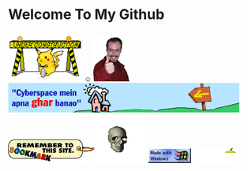 # Welcome To My Github
![](img-pikaconstuction.gif)
☺
![](BBQmonk.gif)
![](geo51.gif)
![](ImageBookmarkThisSite.gif)
![](Skull.gif)
![](made_with_windows.gif)
![](ump.gif)
